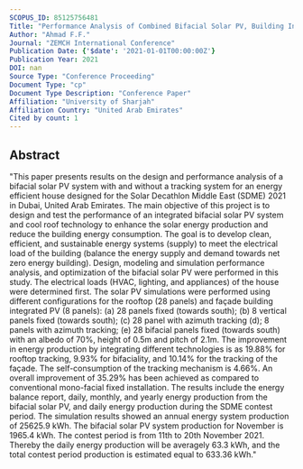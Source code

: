 ```yaml
---
SCOPUS_ID: 85125756481
Title: "Performance Analysis of Combined Bifacial Solar PV, Building Integrated Photovoltaics, and Solar Tracking System for Energy Efficient House"
Author: "Ahmad F.F."
Journal: "ZEMCH International Conference"
Publication Date: {'$date': '2021-01-01T00:00:00Z'}
Publication Year: 2021
DOI: nan
Source Type: "Conference Proceeding"
Document Type: "cp"
Document Type Description: "Conference Paper"
Affiliation: "University of Sharjah"
Affiliation Country: "United Arab Emirates"
Cited by count: 1
---
```


## Abstract
"This paper presents results on the design and performance analysis of a bifacial solar PV system with and without a tracking system for an energy efficient house designed for the Solar Decathlon Middle East (SDME) 2021 in Dubai, United Arab Emirates. The main objective of this project is to design and test the performance of an integrated bifacial solar PV system and cool roof technology to enhance the solar energy production and reduce the building energy consumption. The goal is to develop clean, efficient, and sustainable energy systems (supply) to meet the electrical load of the building (balance the energy supply and demand towards net zero energy building). Design, modeling and simulation performance analysis, and optimization of the bifacial solar PV were performed in this study. The electrical loads (HVAC, lighting, and appliances) of the house were determined first. The solar PV simulations were performed using different configurations for the rooftop (28 panels) and façade building integrated PV (8 panels): (a) 28 panels fixed (towards south); (b) 8 vertical panels fixed (towards south); (c) 28 panel with azimuth tracking (d); 8 panels with azimuth tracking; (e) 28 bifacial panels fixed (towards south) with an albedo of 70%, height of 0.5m and pitch of 2.1m. The improvement in energy production by integrating different technologies is as 19.88% for rooftop tracking, 9.93% for bifaciality, and 10.14% for the tracking of the façade. The self-consumption of the tracking mechanism is 4.66%. An overall improvement of 35.29% has been achieved as compared to conventional mono-facial fixed installation. The results include the energy balance report, daily, monthly, and yearly energy production from the bifacial solar PV, and daily energy production during the SDME contest period. The simulation results showed an annual energy system production of 25625.9 kWh. The bifacial solar PV system production for November is 1965.4 kWh. The contest period is from 11th to 20th November 2021. Thereby the daily energy production will be averagely 63.3 kWh, and the total contest period production is estimated equal to 633.36 kWh."
